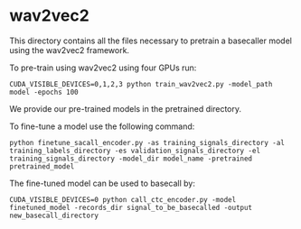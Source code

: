 # wav2vec2

This directory contains all the files necessary to pretrain a basecaller model using the wav2vec2 framework.

To pre-train using wav2vec2 using four GPUs run:

```
CUDA_VISIBLE_DEVICES=0,1,2,3 python train_wav2vec2.py -model_path model -epochs 100
```

We provide our pre-trained models in the pretrained directory.


To fine-tune a model use the following command:

```
python finetune_sacall_encoder.py -as training_signals_directory -al training_labels_directory -es validation_signals_directory -el training_signals_directory -model_dir model_name -pretrained pretrained_model

```

The fine-tuned model can be used to basecall by:

```
CUDA_VISIBLE_DEVICES=0 python call_ctc_encoder.py -model finetuned_model -records_dir signal_to_be_basecalled -output new_basecall_directory
